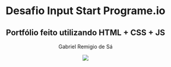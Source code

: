 <h1 align="center"> Desafio Input Start Programe.io </h1>
<h2 align = "center">Portfólio feito utilizando HTML + CSS + JS </h2>
<p align= "center"> Gabriel Remigio de Sá </p>
<p align="center">
<img loading="lazy" src="http://img.shields.io/static/v1?label=STATUS&message=FINALIZADO&color=GREEN&style=for-the-badge"/>
</p>